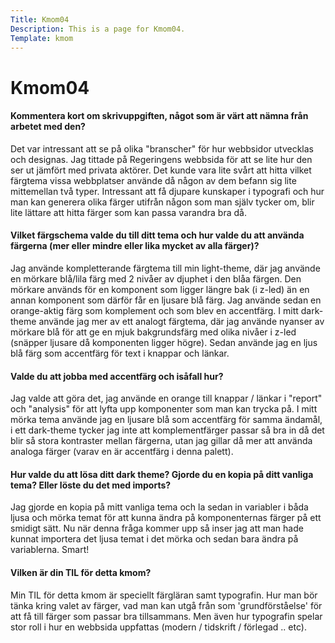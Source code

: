 ```yaml
---
Title: Kmom04
Description: This is a page for Kmom04.
Template: kmom
---
```


Kmom04
=======================

<h4>Kommentera kort om skrivuppgiften, något som är värt att nämna från arbetet med den?</h4>
Det var intressant att se på olika "branscher" för hur webbsidor utvecklas och designas. Jag tittade på Regeringens webbsida för att se lite hur den ser ut jämfört med privata aktörer. Det kunde vara lite svårt att hitta vilket färgtema vissa webbplatser använde då någon av dem befann sig lite mittemellan två typer. Intressant att få djupare kunskaper i typografi och hur man kan generera olika färger utifrån någon som man själv tycker om, blir lite lättare att hitta färger som kan passa varandra bra då.

<h4>Vilket färgschema valde du till ditt tema och hur valde du att använda färgerna (mer eller mindre eller lika mycket av alla färger)?</h4>
Jag använde kompletterande färgtema till min light-theme, där jag använde en mörkare blå/lila färg med 2 nivåer av djuphet i den blåa färgen. Den mörkare används för en komponent som ligger längre bak (i z-led) än en annan komponent som därför får en ljusare blå färg. Jag använde sedan en orange-aktig färg som komplement och som blev en accentfärg.
I mitt dark-theme använde jag mer av ett analogt färgtema, där jag använde nyanser av mörkare blå för att ge en mjuk bakgrundsfärg med olika nivåer i z-led (snäpper ljusare då komponenten ligger högre). Sedan använde jag en ljus blå färg som accentfärg för text i knappar och länkar.


<h4>Valde du att jobba med accentfärg och isåfall hur?</h4>
Jag valde att göra det, jag använde en orange till knappar / länkar i "report" och "analysis" för att lyfta upp komponenter som man kan trycka på. I mitt mörka tema använde jag en ljusare blå som accentfärg för samma ändamål, i ett dark-theme tycker jag inte att komplementfärger passar så bra in då det blir så stora kontraster mellan färgerna, utan jag gillar då mer att använda analoga färger (varav en är accentfärg i denna palett).

<h4>Hur valde du att lösa ditt dark theme? Gjorde du en kopia på ditt vanliga tema? Eller löste du det med imports?</h4>
Jag gjorde en kopia på mitt vanliga tema och la sedan in variabler i båda ljusa och mörka temat för att kunna ändra på komponenternas färger på ett smidigt sätt. Nu när denna fråga kommer upp så inser jag att man hade kunnat importera det ljusa temat i det mörka och sedan bara ändra på variablerna. Smart!

<h4>Vilken är din TIL för detta kmom?</h4>
Min TIL för detta kmom är speciellt färgläran samt typografin. Hur man bör tänka kring valet av färger, vad man kan utgå från som 'grundförståelse' för att få till färger som passar bra tillsammans. Men även hur typografin spelar stor roll i hur en webbsida uppfattas (modern / tidskrift / förlegad .. etc).
